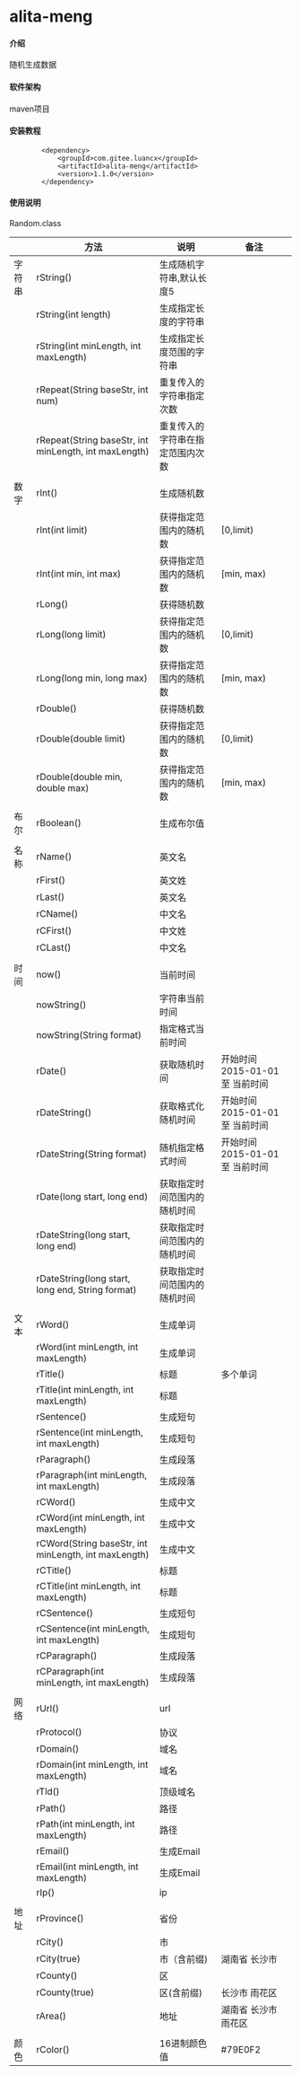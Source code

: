 # alita-meng

#### 介绍

随机生成数据

#### 软件架构

maven项目

#### 安装教程

```
        <dependency>
            <groupId>com.gitee.luancx</groupId>
            <artifactId>alita-meng</artifactId>
            <version>1.1.0</version>
        </dependency>
```

#### 使用说明

Random.class

|        | 方法                                                  | 说明                             | 备注                            |
| ------ | ----------------------------------------------------- | -------------------------------- | ------------------------------- |
| 字符串 | rString()                                             | 生成随机字符串,默认长度5         |                                 |
|        | rString(int length)                                   | 生成指定长度的字符串             |                                 |
|        | rString(int minLength, int maxLength)                 | 生成指定长度范围的字符串         |                                 |
|        | rRepeat(String baseStr, int num)                      | 重复传入的字符串指定次数         |                                 |
|        | rRepeat(String baseStr, int minLength, int maxLength) | 重复传入的字符串在指定范围内次数 |                                 |
|        |                                                       |                                  |                                 |
| 数字   | rInt()                                                | 生成随机数                       |                                 |
|        | rInt(int limit)                                       | 获得指定范围内的随机数           | [0,limit)                       |
|        | rInt(int min, int max)                                | 获得指定范围内的随机数           | [min, max)                      |
|        | rLong()                                               | 获得随机数                       |                                 |
|        | rLong(long limit)                                     | 获得指定范围内的随机数           | [0,limit)                       |
|        | rLong(long min, long max)                             | 获得指定范围内的随机数           | [min, max)                      |
|        | rDouble()                                             | 获得随机数                       |                                 |
|        | rDouble(double limit)                                 | 获得指定范围内的随机数           | [0,limit)                       |
|        | rDouble(double min, double max)                       | 获得指定范围内的随机数           | [min, max)                      |
|        |                                                       |                                  |                                 |
| 布尔   | rBoolean()                                            | 生成布尔值                       |                                 |
|        |                                                       |                                  |                                 |
| 名称   | rName()                                               | 英文名                           |                                 |
|        | rFirst()                                              | 英文姓                           |                                 |
|        | rLast()                                               | 英文名                           |                                 |
|        | rCName()                                              | 中文名                           |                                 |
|        | rCFirst()                                             | 中文姓                           |                                 |
|        | rCLast()                                              | 中文名                           |                                 |
|        |                                                       |                                  |                                 |
| 时间   | now()                                                 | 当前时间                         |                                 |
|        | nowString()                                           | 字符串当前时间                   |                                 |
|        | nowString(String format)                              | 指定格式当前时间                 |                                 |
|        | rDate()                                               | 获取随机时间                     | 开始时间 2015-01-01 至 当前时间 |
|        | rDateString()                                         | 获取格式化随机时间               | 开始时间 2015-01-01 至 当前时间 |
|        | rDateString(String format)                            | 随机指定格式时间                 | 开始时间 2015-01-01 至 当前时间 |
|        | rDate(long start, long end)                           | 获取指定时间范围内的随机时间     |                                 |
|        | rDateString(long start, long end)                     | 获取指定时间范围内的随机时间     |                                 |
|        | rDateString(long start, long end, String format)      | 获取指定时间范围内的随机时间     |                                 |
|        |                                                       |                                  |                                 |
| 文本   | rWord()                                               | 生成单词                         |                                 |
|        | rWord(int minLength, int maxLength)                   | 生成单词                         |                                 |
|        | rTitle()                                              | 标题                             | 多个单词                        |
|        | rTitle(int minLength, int maxLength)                  | 标题                             |                                 |
|        | rSentence()                                           | 生成短句                         |                                 |
|        | rSentence(int minLength, int maxLength)               | 生成短句                         |                                 |
|        | rParagraph()                                          | 生成段落                         |                                 |
|        | rParagraph(int minLength, int maxLength)              | 生成段落                         |                                 |
|        | rCWord()                                              | 生成中文                         |                                 |
|        | rCWord(int minLength, int maxLength)                  | 生成中文                         |                                 |
|        | rCWord(String baseStr, int minLength, int maxLength)  | 生成中文                         |                                 |
|        | rCTitle()                                             | 标题                             |                                 |
|        | rCTitle(int minLength, int maxLength)                 | 标题                             |                                 |
|        | rCSentence()                                          | 生成短句                         |                                 |
|        | rCSentence(int minLength, int maxLength)              | 生成短句                         |                                 |
|        | rCParagraph()                                         | 生成段落                         |                                 |
|        | rCParagraph(int minLength, int maxLength)             | 生成段落                         |                                 |
|        |                                                       |                                  |                                 |
| 网络   | rUrl()                                                | url                              |                                 |
|        | rProtocol()                                           | 协议                             |                                 |
|        | rDomain()                                             | 域名                             |                                 |
|        | rDomain(int minLength, int maxLength)                 | 域名                             |                                 |
|        | rTld()                                                | 顶级域名                         |                                 |
|        | rPath()                                               | 路径                             |                                 |
|        | rPath(int minLength, int maxLength)                   | 路径                             |                                 |
|        | rEmail()                                              | 生成Email                        |                                 |
|        | rEmail(int minLength, int maxLength)                  | 生成Email                        |                                 |
|        | rIp()                                                 | ip                               |                                 |
|        |                                                       |                                  |                                 |
| 地址   | rProvince()                                           | 省份                             |                                 |
|        | rCity()                                               | 市                               |                                 |
|        | rCity(true)                                           | 市（含前缀)                      | 湖南省 长沙市                   |
|        | rCounty()                                             | 区                               |                                 |
|        | rCounty(true)                                         | 区(含前缀)                       | 长沙市 雨花区                   |
|        | rArea()                                               | 地址                             | 湖南省 长沙市 雨花区            |
|        |                                                       |                                  |                                 |
| 颜色   | rColor()                                              | 16进制颜色值                     | #79E0F2                         |

